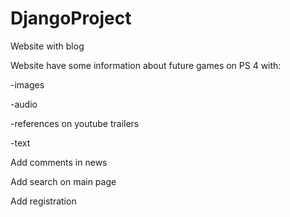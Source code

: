 # DjangoProject
Website with blog


Website have some information about future games on PS 4 with:

-images

-audio

-references on youtube trailers

-text

Add comments in news

Add search on main page

Add registration

